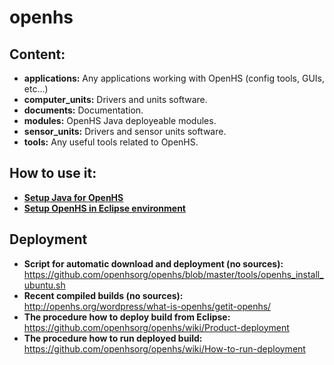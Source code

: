 # openhs
## Content:
* **applications:** Any applications working with OpenHS (config tools, GUIs, etc...)
* **computer_units:** Drivers and units software.
* **documents:** Documentation.
* **modules:** OpenHS Java deployeable modules.
* **sensor_units:** Drivers and sensor units software.
* **tools:** Any useful tools related to OpenHS.

## How to use it:
* **[Setup Java for OpenHS](https://github.com/openhsorg/openhs/wiki/Setup-Java-for-OpenHS)**
* **[Setup OpenHS in Eclipse environment](https://github.com/openhsorg/openhs/wiki/Setup-OpenHS-in-Eclipse-environment)**

## Deployment
* **Script for automatic download and deployment (no sources):**
   https://github.com/openhsorg/openhs/blob/master/tools/openhs_install_ubuntu.sh 
* **Recent compiled builds (no sources):**
   http://openhs.org/wordpress/what-is-openhs/getit-openhs/
* **The procedure how to deploy build from Eclipse:**
   https://github.com/openhsorg/openhs/wiki/Product-deployment
* **The procedure how to run deployed build:**
   https://github.com/openhsorg/openhs/wiki/How-to-run-deployment




